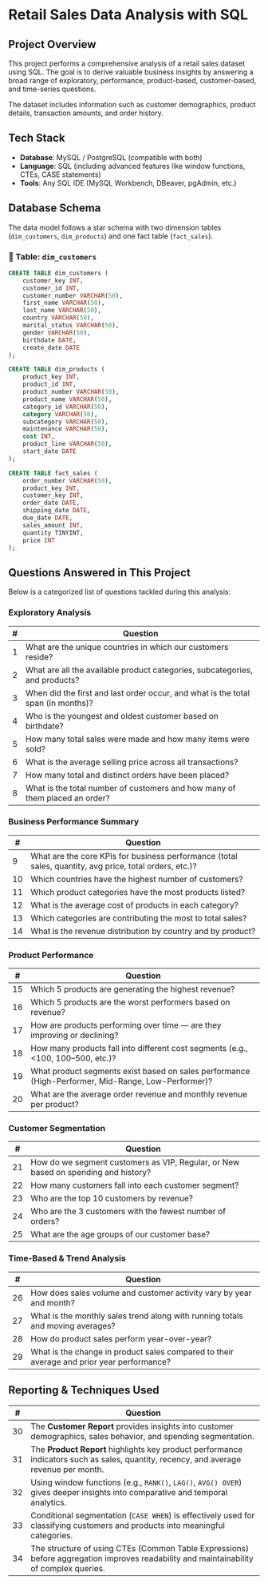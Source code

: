 # Retail Sales Data Analysis with SQL

## Project Overview

This project performs a comprehensive analysis of a retail sales dataset using SQL. The goal is to derive valuable business insights by answering a broad range of exploratory, performance, product-based, customer-based, and time-series questions. 

The dataset includes information such as customer demographics, product details, transaction amounts, and order history.

## Tech Stack

- **Database**: MySQL / PostgreSQL (compatible with both)
- **Language**: SQL (including advanced features like window functions, CTEs, CASE statements)
- **Tools**: Any SQL IDE (MySQL Workbench, DBeaver, pgAdmin, etc.)

## Database Schema

The data model follows a star schema with two dimension tables (`dim_customers`, `dim_products`) and one fact table (`fact_sales`).

### 📄 Table: `dim_customers`
```sql
CREATE TABLE dim_customers (
    customer_key INT,
    customer_id INT,
    customer_number VARCHAR(50),
    first_name VARCHAR(50),
    last_name VARCHAR(50),
    country VARCHAR(50),
    marital_status VARCHAR(50),
    gender VARCHAR(50),
    birthdate DATE,
    create_date DATE
);
```
```sql
CREATE TABLE dim_products (
    product_key INT,
    product_id INT,
    product_number VARCHAR(50),
    product_name VARCHAR(50),
    category_id VARCHAR(50),
    category VARCHAR(50),
    subcategory VARCHAR(50),
    maintenance VARCHAR(50),
    cost INT,
    product_line VARCHAR(50),
    start_date DATE
);
```
```sql
CREATE TABLE fact_sales (
    order_number VARCHAR(50),
    product_key INT,
    customer_key INT,
    order_date DATE,
    shipping_date DATE,
    due_date DATE,
    sales_amount INT,
    quantity TINYINT,
    price INT
);
```

## Questions Answered in This Project

Below is a categorized list of questions tackled during this analysis:


### Exploratory Analysis

| # | Question |
|--|----------|
| 1 | What are the unique countries in which our customers reside? |
| 2 | What are all the available product categories, subcategories, and products? |
| 3 | When did the first and last order occur, and what is the total span (in months)? |
| 4 | Who is the youngest and oldest customer based on birthdate? |
| 5 | How many total sales were made and how many items were sold? |
| 6 | What is the average selling price across all transactions? |
| 7 | How many total and distinct orders have been placed? |
| 8 | What is the total number of customers and how many of them placed an order? |


### Business Performance Summary

| # | Question |
|--|----------|
| 9 | What are the core KPIs for business performance (total sales, quantity, avg price, total orders, etc.)? |
| 10 | Which countries have the highest number of customers? |
| 11 | Which product categories have the most products listed? |
| 12 | What is the average cost of products in each category? |
| 13 | Which categories are contributing the most to total sales? |
| 14 | What is the revenue distribution by country and by product? |


### Product Performance

| # | Question |
|--|----------|
| 15 | Which 5 products are generating the highest revenue? |
| 16 | Which 5 products are the worst performers based on revenue? |
| 17 | How are products performing over time — are they improving or declining? |
| 18 | How many products fall into different cost segments (e.g., <100, 100–500, etc.)? |
| 19 | What product segments exist based on sales performance (High-Performer, Mid-Range, Low-Performer)? |
| 20 | What are the average order revenue and monthly revenue per product? |


### Customer Segmentation

| # | Question |
|--|----------|
| 21 | How do we segment customers as VIP, Regular, or New based on spending and history? |
| 22 | How many customers fall into each customer segment? |
| 23 | Who are the top 10 customers by revenue? |
| 24 | Who are the 3 customers with the fewest number of orders? |
| 25 | What are the age groups of our customer base? |


### Time-Based & Trend Analysis

| # | Question |
|--|----------|
| 26 | How does sales volume and customer activity vary by year and month? |
| 27 | What is the monthly sales trend along with running totals and moving averages? |
| 28 | How do product sales perform year-over-year? |
| 29 | What is the change in product sales compared to their average and prior year performance? |


## Reporting & Techniques Used

| # | Question |
|--|---------|
| 30 | The **Customer Report** provides insights into customer demographics, sales behavior, and spending segmentation. |
| 31 | The **Product Report** highlights key product performance indicators such as sales, quantity, recency, and average revenue per month. |
| 32 | Using window functions (e.g., `RANK()`, `LAG()`, `AVG() OVER`) gives deeper insights into comparative and temporal analytics. |
| 33 | Conditional segmentation (`CASE WHEN`) is effectively used for classifying customers and products into meaningful categories. |
| 34 | The structure of using CTEs (Common Table Expressions) before aggregation improves readability and maintainability of complex queries. |

